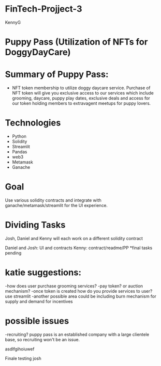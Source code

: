 # FinTech-Projject-3
 KennyG
# Puppy Pass (Utilization of NFTs for DoggyDayCare)

# Summary of Puppy Pass: 

* NFT token membership to utilize doggy daycare service. Purchase of NFT token will give you exclusive access to our services which include grooming, daycare, puppy play dates, exclusive deals and access for our token holding members to extravagent meetups for puppy lovers. 


# Technologies

* Python 
* Solidity
* Streamlit 
* Pandas
* web3
* Metamask 
* Ganache 

# Goal

Use various solidity contracts and integrate with ganache/metamask/streamlit for the UI experience. 


# Dividing Tasks

Josh, Daniel and Kenny will each work on a different solidity contract 

Daniel and Josh: UI and contracts
Kenny: contract/readme/PP
*final tasks pending 

# katie suggestions: 

-how does user purchase grooming services? 
-pay token? or auction mechanism? 
-once token is created how do you provide services to user?  use streamlit 
-another possible area could be including burn mechanism for supply and demand for incentives

# possible issues

-recruiting? puppy pass is an established company with a large clientele base, so recruiting won't be an issue. 

asdlfgihoiuwef

Finale
testing josh
